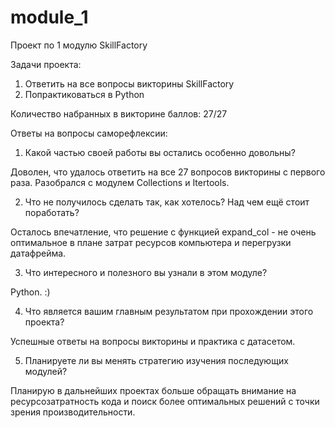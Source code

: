# module_1
Проект по 1 модулю SkillFactory

Задачи проекта:
1. Ответить на все вопросы викторины SkillFactory
2. Попрактиковаться в Python

Количество набранных в викторине баллов:
27/27

Ответы на вопросы саморефлексии:
1. Какой частью своей работы вы остались особенно довольны?

Доволен, что удалось ответить на все 27 вопросов викторины с первого раза. Разобрался с модулем Collections и Itertools.

2. Что не получилось сделать так, как хотелось? Над чем ещё стоит поработать?

Осталось впечатление, что решение с функцией expand_col - не очень оптимальное в плане затрат ресурсов компьютера и перегрузки датафрейма.

3. Что интересного и полезного вы узнали в этом модуле?

Python. :)

4. Что является вашим главным результатом при прохождении этого проекта?

Успешные ответы на вопросы викторины и практика с датасетом. 

5. Планируете ли вы менять стратегию изучения последующих модулей?

Планирую в дальнейших проектах больше обращать внимание на ресурсозатратность кода и поиск более оптимальных решений с точки зрения производительности.
